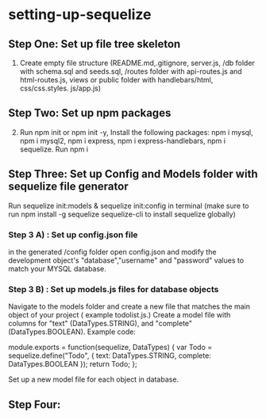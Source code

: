 # setting-up-sequelize

## Step One: Set up file tree skeleton 
1) Create empty file structure (README.md,.gitignore, server.js, /db folder with schema.sql and seeds.sql, /routes folder with api-routes.js and html-routes.js, views or public folder with handlebars/html, css/css.styles. js/app.js)
## Step Two: Set up npm packages
2) Run npm init or npm init -y, Install the following packages:
npm i mysql, npm i mysql2, npm i express, npm i express-handlebars, npm i sequelize.
Run npm i
## Step Three: Set up Config and Models folder with sequelize file generator
Run sequelize init:models & sequelize init:config in terminal (make sure to run npm install -g sequelize sequelize-cli to install sequelize globally)
### Step 3 A) : Set up config.json file
in the generated /config folder open config.json and modify the development object's "database","username" and "password" values to match your MYSQL database.
### Step 3 B) : Set up models.js files for database objects
Navigate to the models folder and create a new file that matches the main object of your project ( example todolist.js.) Create a model file with columns for "text" (DataTypes.STRING), and "complete" (DataTypes.BOOLEAN).
Example code:

module.exports = function(sequelize, DataTypes) {
  var Todo = sequelize.define("Todo", {
    text: DataTypes.STRING,
    complete: DataTypes.BOOLEAN
  });
  return Todo;
};

Set up a new model file for each object in database.

## Step Four: 
